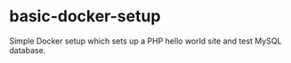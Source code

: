 # basic-docker-setup
Simple Docker setup which sets up a PHP hello world site and test MySQL database.
